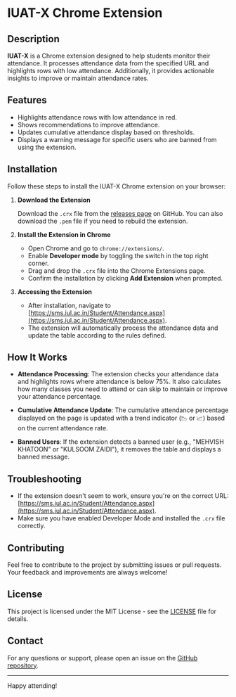 # IUAT-X Chrome Extension

## Description

**IUAT-X** is a Chrome extension designed to help students monitor their attendance. It processes attendance data from the specified URL and highlights rows with low attendance. Additionally, it provides actionable insights to improve or maintain attendance rates.

## Features

- Highlights attendance rows with low attendance in red.
- Shows recommendations to improve attendance.
- Updates cumulative attendance display based on thresholds.
- Displays a warning message for specific users who are banned from using the extension.

## Installation

Follow these steps to install the IUAT-X Chrome extension on your browser:

1. **Download the Extension**

   Download the `.crx` file from the [releases page](https://github.com/yourusername/IUAT-X/releases) on GitHub. You can also download the `.pem` file if you need to rebuild the extension.

2. **Install the Extension in Chrome**

   - Open Chrome and go to `chrome://extensions/`.
   - Enable **Developer mode** by toggling the switch in the top right corner.
   - Drag and drop the `.crx` file into the Chrome Extensions page.
   - Confirm the installation by clicking **Add Extension** when prompted.

3. **Accessing the Extension**

   - After installation, navigate to [https://sms.iul.ac.in/Student/Attendance.aspx](https://sms.iul.ac.in/Student/Attendance.aspx).
   - The extension will automatically process the attendance data and update the table according to the rules defined.

## How It Works

- **Attendance Processing**: The extension checks your attendance data and highlights rows where attendance is below 75%. It also calculates how many classes you need to attend or can skip to maintain or improve your attendance percentage.

- **Cumulative Attendance Update**: The cumulative attendance percentage displayed on the page is updated with a trend indicator (📉 or 📈) based on the current attendance rate.

- **Banned Users**: If the extension detects a banned user (e.g., "MEHVISH KHATOON" or "KULSOOM ZAIDI"), it removes the table and displays a banned message.

## Troubleshooting

- If the extension doesn't seem to work, ensure you're on the correct URL: [https://sms.iul.ac.in/Student/Attendance.aspx](https://sms.iul.ac.in/Student/Attendance.aspx).
- Make sure you have enabled Developer Mode and installed the `.crx` file correctly.

## Contributing

Feel free to contribute to the project by submitting issues or pull requests. Your feedback and improvements are always welcome!

## License

This project is licensed under the MIT License - see the [LICENSE](LICENSE) file for details.

## Contact

For any questions or support, please open an issue on the [GitHub repository](https://github.com/yourusername/IUAT-X/issues).

---

Happy attending!

